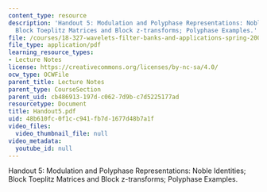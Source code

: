 ```yaml
---
content_type: resource
description: 'Handout 5: Modulation and Polyphase Representations: Noble Identities;
  Block Toeplitz Matrices and Block z-transforms; Polyphase Examples.'
file: /courses/18-327-wavelets-filter-banks-and-applications-spring-2003/48b610fc0f1cc941fb7d1677d48b7a1f_Handout5.pdf
file_type: application/pdf
learning_resource_types:
- Lecture Notes
license: https://creativecommons.org/licenses/by-nc-sa/4.0/
ocw_type: OCWFile
parent_title: Lecture Notes
parent_type: CourseSection
parent_uid: cb486913-197d-c062-7d9b-c7d5225177ad
resourcetype: Document
title: Handout5.pdf
uid: 48b610fc-0f1c-c941-fb7d-1677d48b7a1f
video_files:
  video_thumbnail_file: null
video_metadata:
  youtube_id: null
---
```

Handout 5: Modulation and Polyphase Representations: Noble Identities; Block Toeplitz Matrices and Block z-transforms; Polyphase Examples.